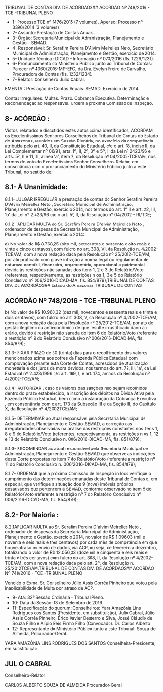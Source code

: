 TRIBUNAL DE CONTAS DIV. DE ACÓRDÃOS## ACÓRDÃO Nº 748/2016 - TCE -TRIBUNAL PLENO

- 1- Processo TCE nº 1476/2015 (7 volumes). Apenso: Processo nº 3396/2014 (3 volumes)
- 2- Assunto: Prestação de Contas Anuais.
- 3- Órgão: Secretaria Municipal de Administração, Planejamento e Gestão - SEMAD.
- 4-  Responsável: Sr.  Serafim  Pereira  D'Alvim  Meirelles  Neto,  Secretário  Municipal  de Administração, Planejamento e Gestão, exercício de 2014.
- 5- Unidade Técnica : DICAD - Informação nº 073/2016 (fls. 1229/1231).
- 6-  Pronunciamento  do Ministério Público  junto  ao Tribunal  de Contas: Parecer  nº 4060/2016-MP-EFC,  da  Dra.  Evelyn  Freire  de  Carvalho,  Procuradora  de  Contas  (fls. 1232/1234).
- 7- Relator: Conselheiro Julio Cabral.

EMENTA :  Prestação  de  Contas  Anuais.  SEMAD. Exercício de 2014.

Contas Irregulares. Multas. Prazo. Cobrança Executiva. Determinação e Recomendação ao responsável. Ordem à próxima Comissão de Inspeção.

## 8- ACÓRDÃO :

Vistos, relatados e discutidos estes autos acima identificados, ACORDAM os Excelentíssimos Senhores Conselheiros do Tribunal de Contas do Estado do Amazonas, reunidos em Sessão Plenária, no exercício da competência atribuída pelo art. 40,  II, da Constituição Estadual, c/c o art. 18, inciso II, da Lei Complementar nº 06/91, arts. 1º, II, 2º, 3º e 5º,  I,  da  Lei  nº  2423/96 e arts. 5º,  II e 11,  III, alínea 'a',  item 2, da Resolução nº 04/2002-TCE/AM, nos termos do voto do Excelentíssimo Senhor Conselheiro-Relator, em consonância com  o  pronunciamento  do  Ministério  Público  junto  a  este  Tribunal,  no sentido de:

## 8.1- À Unanimidade:

8.1.1-  JULGAR  IRREGULAR a  prestação  de contas  do  Senhor Serafim Pereira D'Alvim Meirelles Neto , Secretário Municipal de Administração, Planejamento e Gestão, exercício 2014, nos termos do art. 1°, II e art. 22, III, 'b' da Lei n° 2.423/96 c/c o art. 5°, II, da Resolução n° 04/2002 - RI/TCE;

8.1.2-  APLICAR MULTA ao  Sr. Serafim Pereira D'alvim Meirelles Neto , ordenador  de  despesas  da  Secretaria  Municipal  de  Administração,  Planejamento  e Gestão, exercício 2014:

a) No valor de R$ 8.768,25 (oito mil, setecentos e sessenta e oito reais e vinte e cinco centavos), com fulcro no art. 308, VI, da Resolução n. 4/2002-TCE/AM, com a nova redação dada pela Resolução nº 25/2012-TCE/AM, por ato praticado com grave infração  à  norma  legal  ou  regulamentar  de  natureza  contábil,  financeira,  orçamentária, operacional  e  patrimonial  devido  às  restrições  não  sanadas  dos  itens  1,  2  e  3  do Relatório/Voto  (referentes,  respectivamente,  as  restrições  n os 1,  3  e  5  do  Relatório Conclusivo nº 006/2016-DICAD-MA, fls. 854/879);TRIBUNAL DE CONTAS DIV. DE ACÓRDÃOS## Estado do Amazonas TRIBUNAL DE CONTAS

## ACÓRDÃO Nº 748/2016 - TCE -TRIBUNAL PLENO

b) No valor de R$ 10.960,32 (dez mil, novecentos e sessenta reais e trinta e dois centavos), com fulcro no art. 308, V, da Resolução nº 4/2002-TCE/AM, com a nova redação dada pela Resolução nº 25/2012-TCE/AM, por ato  de gestão ilegítimo ou antieconômico de que resulte injustificado dano ao erário, devido à restrição não sanada do  item  6  do  Relatório/Voto  (referente  a  restrição  nº  9  do  Relatório  Conclusivo  nº 006/2016-DICAD-MA, fls. 854/879);

8.1.3- FIXAR PRAZO de  30  (trinta)  dias  para  o  recolhimento dos valores mencionados acima aos cofres da Fazenda Pública Estadual, com comprovação perante esta Corte de Contas, acrescidos de atualização monetária e dos juros de mora devidos, nos termos do art. 72, III, 'a', da Lei Estadual nº 2.423/1996 c/c art. 169,  I, e art. 174, ambos da Resolução nº 4/2002-TCE/AM;

8.1.4-  AUTORIZAR ,  caso  os  valores  das  sanções  não  sejam  recolhidos dentro  do  prazo  estabelecido,  a  inscrição  dos  débitos  na  Dívida  Ativa  pela  Fazenda Pública  Estadual,  bem  como  a  instauração  da Cobrança  Executiva ,  em consonância com o art. 173 da Subseção III e da Seção  III, do Capitulo X, da Resolução nº 4/2002TCE/AM;

8.1.5-  DETERMINAR ao  atual  responsável  pela  Secretaria  Municipal  de Administração, Planejamento e Gestão-SEMAD, a correção das irregularidades observadas  na  análise  das  restrições  constantes  nos  itens  1,  8  e  9  do  Relatório/Voto (referentes,  respectivamente,  as  restrições  n os 1,  12  e  13  do  Relatório  Conclusivo  n. 006/2016-DICAD-MA, fls. 854/879);

8.1.6- RECOMENDAR ao  atual  responsável pela Secretaria  Municipal de Administração, Planejamento  e Gestão-SEMAD que  observe as indicações desta Corte propostas no item 7 do Relatório/Voto (referente a restrição nº 11 do Relatório Conclusivo n. 006/2016-DICAD-MA, fls. 854/879);

8.1.7- ORDENAR que a próxima Comissão de Inspeção in loco verifique o cumprimento das determinações emanadas deste Tribunal de Contas e, em especial, que verifique a situação dos 9 (nove) imóveis próprios desativados que pertencem à SEMAD, conforme observado no item 5 do Relatório/Voto (referente a restrição nº 7 do Relatório Conclusivo nº 006/2016-DICAD-MA, fls. 854/879);

## 8.2- Por Maioria :

8.2.1APLICAR MULTA ao  Sr. Serafim Pereira D'alvim Meirelles Neto , ordenador  de  despesas  da  Secretaria  Municipal  de  Administração,  Planejamento  e Gestão,  exercício  2014,  no  valor  de  R$ 1.096,03 (mil  e  noventa  e  seis  reais  e  três centavos) por cada mês de competência em que houve atraso  no envio de dados, via ACP, ou seja, de fevereiro a dezembro, totalizando o valor de R$ 12.056,33 (doze mil e cinquenta e seis reais e trinta e três centavos) com fulcro no art. 308, II, da Resolução nº 4/2002-TCE/AM,  com  a  nova  redação  dada  pelo  art.  2º,  da  Resolução  n.  25/2012TCE/AM.TRIBUNAL DE CONTAS DIV. DE ACÓRDÃOS## ACÓRDÃO Nº 748/2016 - TCE -TRIBUNAL PLENO

Vencido o Exmo. Sr. Conselheiro Júlio Assis Corrêa Pinheiro que votou pela inaplicabilidade de Multa por atraso de ACP.

- 9- Ata: 32ª Sessão Ordinária - Tribunal Pleno.
- 10- Data da Sessão: 13 de Setembro de 2016.
- 11- Especificação do quorum: Conselheiros: Yara Amazônia Lins Rodrigues dos Santos (Presidente,  em  substituição),  Julio  Cabral,  Júlio  Assis  Corrêa  Pinheiro,  Érico  Xavier Desterro e Silva, Josué Cláudio de Souza Filho e Alípio Reis Firmo Filho (Convocado). Dr.  Carlos  Alberto
- 12-  Representante  do  Ministério  Público  junto  a  este Tribunal: Souza de Almeida, Procurador-Geral.

YARA AMAZÔNIA LINS RODRIGUES DOS SANTOS Conselheira-Presidente, em substituição

## JULIO CABRAL

Conselheiro-Relator

CARLOS ALBERTO SOUZA DE ALMEIDA Procurador-Geral